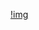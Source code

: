 [!img](https://camo.githubusercontent.com/6ffccde85edf51985e84d52779b1a508571570c129bc00f0b6cbb157ccbf1d02/68747470733a2f2f677076632e6172747572696f2e6465762f546865566f69644e6562756c61)
